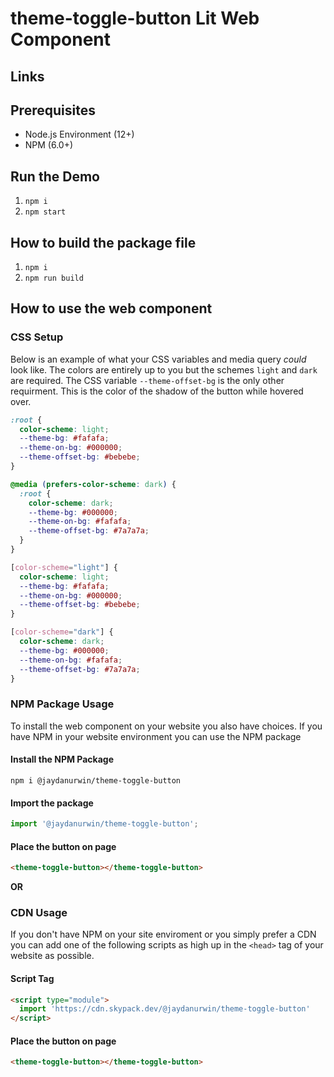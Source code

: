 # theme-toggle-button Lit Web Component

## Links


## Prerequisites

- Node.js Environment (12+)
- NPM (6.0+)

## Run the Demo

1. `npm i`
2. `npm start`

## How to build the package file

1. `npm i`
2. `npm run build`

## How to use the web component 

### CSS Setup

Below is an example of what your CSS variables and media query *could* look like. The colors are entirely up to you but the schemes `light` and `dark` are required. The CSS variable `--theme-offset-bg` is the only other requirment. This is the color of the shadow of the button while hovered over.

```css
:root {
  color-scheme: light;
  --theme-bg: #fafafa;
  --theme-on-bg: #000000;
  --theme-offset-bg: #bebebe;
}

@media (prefers-color-scheme: dark) {
  :root {
    color-scheme: dark;
    --theme-bg: #000000;
    --theme-on-bg: #fafafa;
    --theme-offset-bg: #7a7a7a;
  }
}

[color-scheme="light"] {
  color-scheme: light;
  --theme-bg: #fafafa;
  --theme-on-bg: #000000;
  --theme-offset-bg: #bebebe;
}

[color-scheme="dark"] {
  color-scheme: dark;
  --theme-bg: #000000;
  --theme-on-bg: #fafafa;
  --theme-offset-bg: #7a7a7a;
}
```

### NPM Package Usage

To install the web component on your website you also have choices. If you have NPM in your website environment you can use the NPM package

#### Install the NPM Package

`npm i @jaydanurwin/theme-toggle-button`

#### Import the package

```js
import '@jaydanurwin/theme-toggle-button';
```

#### Place the button on page

```html
<theme-toggle-button></theme-toggle-button>
```

**OR**

### CDN Usage

If you don't have NPM on your site enviroment or you simply prefer a CDN you can add one of the following scripts as high up in the `<head>` tag of your website as possible.

#### Script Tag

```html
<script type="module">
  import 'https://cdn.skypack.dev/@jaydanurwin/theme-toggle-button'
</script>
```

#### Place the button on page

```html
<theme-toggle-button></theme-toggle-button>
```

